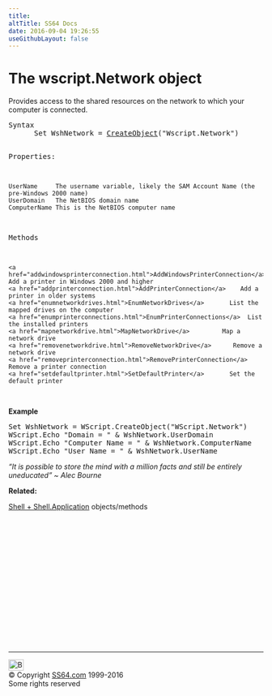 ```yaml
---
title:
altTitle: SS64 Docs
date: 2016-09-04 19:26:55
useGithubLayout: false
---
```

<!-- #BeginLibraryItem "/Library/head_vb.lbi" --><!-- #EndLibraryItem --><h1>The wscript.Network object</h1> 
<p>Provides access to the shared resources on the network to which your computer is connected.</p>
<pre>Syntax 
      Set WshNetwork = <a href="createobject.html">CreateObject</a>("Wscript.Network") 

Properties:

    UserName     The username variable, likely the SAM Account Name (the pre-Windows 2000 name)
    UserDomain   The NetBIOS domain name
    ComputerName This is the NetBIOS computer name

Methods

    <a href="addwindowsprinterconnection.html">AddWindowsPrinterConnection</a> Add a printer in Windows 2000 and higher
    <a href="addprinterconnection.html">AddPrinterConnection</a>    Add a printer in older systems
    <a href="enumnetworkdrives.html">EnumNetworkDrives</a>       List the mapped drives on the computer
    <a href="enumprinterconnections.html">EnumPrinterConnections</a>  List the installed printers
    <a href="mapnetworkdrive.html">MapNetworkDrive</a>         Map a network drive
    <a href="removenetworkdrive.html">RemoveNetworkDrive</a>      Remove a network drive
    <a href="removeprinterconnection.html">RemovePrinterConnection</a> Remove a printer connection
    <a href="setdefaultprinter.html">SetDefaultPrinter</a>       Set the default printer
</pre>
<p><b>Example<br>
</b></p>
<pre>Set WshNetwork = WScript.CreateObject("WScript.Network")
WScript.Echo "Domain = " &amp; WshNetwork.UserDomain
WScript.Echo "Computer Name = " &amp; WshNetwork.ComputerName
WScript.Echo "User Name = " &amp; WshNetwork.UserName</pre>
<p class="quote"><i>“It is possible to store the mind with a million facts and still be entirely uneducated” ~ Alec Bourne</i></p>
<p><b>Related:</b></p>
<p><a href="shell.html">Shell + Shell.Application</a> objects/methods</p>
<!-- #BeginLibraryItem "/Library/foot_vb.lbi" --><p>
<!-- VB300 -->
<ins class="adsbygoogle" style="display:inline-block;width:300px;height:250px" data-ad-client="ca-pub-6140977852749469" data-ad-slot="1683739502"></ins>
<script>
(adsbygoogle = window.adsbygoogle || []).push({});
</script></p>
<hr>
<div id="bl" class="footer"><a href="network.html#"><img src="../images/top.png" width="30" height="22" alt="Back to the Top"></a></div>
<div id="br" class="footer, tagline">© Copyright <a href="http://ss64.com/">SS64.com</a> 1999-2016<br>
Some rights reserved</div><!-- #EndLibraryItem -->

